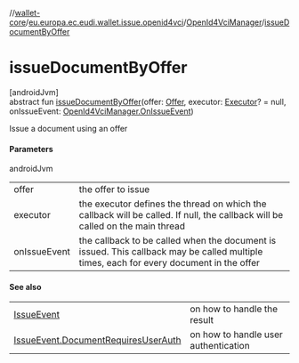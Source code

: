 //[wallet-core](../../../index.md)/[eu.europa.ec.eudi.wallet.issue.openid4vci](../index.md)/[OpenId4VciManager](index.md)/[issueDocumentByOffer](issue-document-by-offer.md)

# issueDocumentByOffer

[androidJvm]\
abstract fun [issueDocumentByOffer](issue-document-by-offer.md)(offer: [Offer](../-offer/index.md),
executor: [Executor](https://developer.android.com/reference/kotlin/java/util/concurrent/Executor.html)? = null,
onIssueEvent: [OpenId4VciManager.OnIssueEvent](-on-issue-event/index.md))

Issue a document using an offer

#### Parameters

androidJvm

|              |                                                                                                                                         |
|--------------|-----------------------------------------------------------------------------------------------------------------------------------------|
| offer        | the offer to issue                                                                                                                      |
| executor     | the executor defines the thread on which the callback will be called. If null, the callback will be called on the main thread           |
| onIssueEvent | the callback to be called when the document is issued. This callback may be called multiple times, each for every document in the offer |

#### See also

|                                                                                              |                                      |
|----------------------------------------------------------------------------------------------|--------------------------------------|
| [IssueEvent](../-issue-event/index.md)                                                       | on how to handle the result          |
| [IssueEvent.DocumentRequiresUserAuth](../-issue-event/-document-requires-user-auth/index.md) | on how to handle user authentication |
